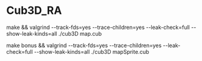 # Cub3D_RA

make &&
valgrind --track-fds=yes --trace-children=yes --leak-check=full --show-leak-kinds=all ./cub3D map.cub

make bonus &&
valgrind --track-fds=yes --trace-children=yes --leak-check=full --show-leak-kinds=all ./cub3D mapSprite.cub
